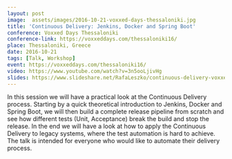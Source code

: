 ```yaml
---
layout: post
image:  assets/images/2016-10-21-voxxed-days-thessaloniki.jpg
title: 'Continuous Delivery: Jenkins, Docker and Spring Boot'
conference: Voxxed Days Thessaloniki
conference-link: https://voxxeddays.com/thessaloniki16/
place: Thessaloniki, Greece
date: 2016-10-21
tags: [Talk, Workshop]
event: https://voxxeddays.com/thessaloniki16/
video: https://www.youtube.com/watch?v=3n5ooLjivHg
slides: https://www.slideshare.net/RafaLeszko/continuous-delivery-voxxed-days-thessaloniki-21102016
---
```


In this session we will have a practical look at the Continuous Delivery process. Starting by a quick theoretical introduction to Jenkins, Docker and Spring Boot, we will then build a complete release pipeline from scratch and see how different tests (Unit, Acceptance) break the build and stop the release. In the end we will have a look at how to apply the Continuous Delivery to legacy systems, where the test automation is hard to achieve. The talk is intended for everyone who would like to automate their delivery process.